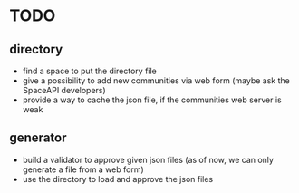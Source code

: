 TODO
====

directory
---------

- find a space to put the directory file
- give a possibility to add new communities via web form (maybe ask the SpaceAPI developers)
- provide a way to cache the json file, if the communities web server is weak

generator
---------
- build a validator to approve given json files (as of now, we can only generate a file from a web form)
- use the directory to load and approve the json files


